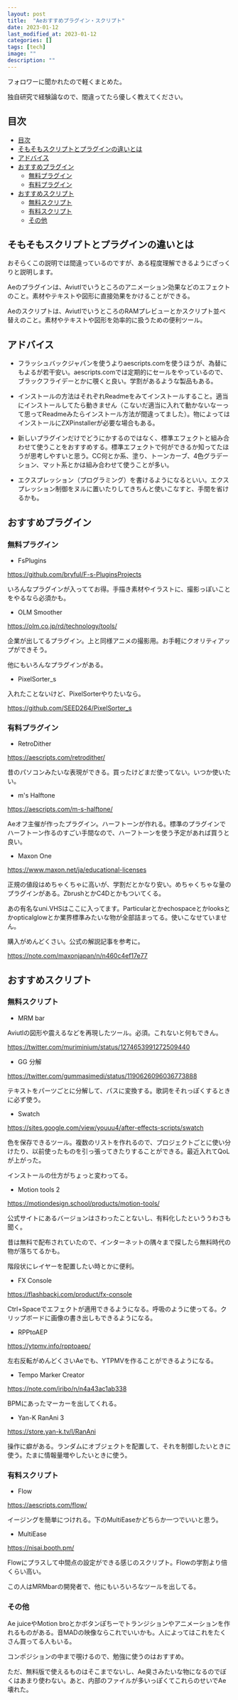 ```yaml
---
layout: post
title:  "Aeおすすめプラグイン・スクリプト"
date: 2023-01-12
last_modified_at: 2023-01-12
categories: []
tags: [tech]
image: ""
description: ""
---
```


フォロワーに聞かれたので軽くまとめた。

独自研究で経験論なので、間違ってたら優しく教えてください。

## 目次

- [目次](#目次)
- [そもそもスクリプトとプラグインの違いとは](#そもそもスクリプトとプラグインの違いとは)
- [アドバイス](#アドバイス)
- [おすすめプラグイン](#おすすめプラグイン)
  - [無料プラグイン](#無料プラグイン)
  - [有料プラグイン](#有料プラグイン)
- [おすすめスクリプト](#おすすめスクリプト)
  - [無料スクリプト](#無料スクリプト)
  - [有料スクリプト](#有料スクリプト)
  - [その他](#その他)



## そもそもスクリプトとプラグインの違いとは

おそらくこの説明では間違っているのですが、ある程度理解できるようにざっくりと説明します。

Aeのプラグインは、Aviutlでいうところのアニメーション効果などのエフェクトのこと。素材やテキストや図形に直接効果をかけることができる。

Aeのスクリプトは、AviutlでいうところのRAMプレビューとかスクリプト並べ替えのこと。素材やテキストや図形を効率的に扱うための便利ツール。

## アドバイス

- フラッシュバックジャパンを使うよりaescripts.comを使うほうが、為替にもよるが若干安い。aescripts.comでは定期的にセールをやっているので、ブラックフライデーとかに覗くと良い。学割があるような製品もある。

- インストールの方法はそれぞれReadmeをみてインストールすること。適当にインストールしてたら動きません（こないだ適当に入れて動かないなーって思ってReadmeみたらインストール方法が間違ってました）。物によってはインストールにZXPinstallerが必要な場合もある。

- 新しいプラグインだけでどうにかするのではなく、標準エフェクトと組み合わせて使うことをおすすめする。標準エフェクトで何ができるか知ってたほうが思考しやすいと思う。CC何とか系、塗り、トーンカーブ、4色グラデーション、マット系とかは組み合わせて使うことが多い。

- エクスプレッション（プログラミング）を書けるようになるといい。エクスプレッション制御をヌルに置いたりしてきちんと使いこなすと、手間を省けるかも。

## おすすめプラグイン

### 無料プラグイン

- FsPlugins

<https://github.com/bryful/F-s-PluginsProjects>

いろんなプラグインが入っててお得。手描き素材やイラストに、撮影っぽいことをやるなら必須かも。

- OLM Smoother

<https://olm.co.jp/rd/technology/tools/>

企業が出してるプラグイン。上と同様アニメの撮影用。お手軽にクオリティアップができそう。

他にもいろんなプラグインがある。

- PixelSorter_s

入れたことないけど、PixelSorterやりたいなら。

<https://github.com/SEED264/PixelSorter_s>

### 有料プラグイン

- RetroDither

<https://aescripts.com/retrodither/>

昔のパソコンみたいな表現ができる。買ったけどまだ使ってない。いつか使いたい。

- m's Halftone

<https://aescripts.com/m-s-halftone/>

Aeオフ主催が作ったプラグイン。ハーフトーンが作れる。標準のプラグインでハーフトーン作るのすごい手間なので、ハーフトーンを使う予定があれば買うと良い。

- Maxon One

<https://www.maxon.net/ja/educational-licenses>

正規の値段はめちゃくちゃに高いが、学割だとかなり安い。めちゃくちゃな量のプラグインがある。ZbrushとかC4Dとかもついてくる。

あの有名なuni.VHSはここに入ってます。Particularとかechospaceとかlooksとかopticalglowとか業界標準みたいな物が全部詰まってる。使いこなせていません。

購入がめんどくさい。公式の解説記事を参考に。

<https://note.com/maxonjapan/n/n460c4ef17e77>

## おすすめスクリプト

### 無料スクリプト

- MRM bar

Aviutlの図形や震えるなどを再現したツール。必須。これないと何もできん。

<https://twitter.com/muriminium/status/1274653991272509440>

- GG 分解

<https://twitter.com/gummasimedi/status/1190626096036773888>

テキストをパーツごとに分解して、パスに変換する。歌詞をそれっぽくするときに必ず使う。

- Swatch

<https://sites.google.com/view/youuu4/after-effects-scripts/swatch>

色を保存できるツール。複数のリストを作れるので、プロジェクトごとに使い分けたり、以前使ったものを引っ張ってきたりすることができる。最近入れてQoLが上がった。

インストールの仕方がちょっと変わってる。

- Motion tools 2

<https://motiondesign.school/products/motion-tools/>

公式サイトにあるバージョンはさわったことないし、有料化したといううわさも聞く。

昔は無料で配布されていたので、インターネットの隅々まで探したら無料時代の物が落ちてるかも。

階段状にレイヤーを配置したい時とかに便利。

- FX Console

<https://flashbackj.com/product/fx-console>

Ctrl+Spaceでエフェクトが適用できるようになる。呼吸のように使ってる。クリップボードに画像の書き出しもできるようになる。

- RPPtoAEP

<https://ytpmv.info/rpptoaep/>

左右反転がめんどくさいAeでも、YTPMVを作ることができるようになる。

- Tempo Marker Creator

<https://note.com/iribo/n/n4a43ac1ab338>

BPMにあったマーカーを出してくれる。

- Yan-K RanAni 3

<https://store.yan-k.tv/l/RanAni>

操作に癖がある。ランダムにオブジェクトを配置して、それを制御したいときに使う。たまに情報量増やしたいときに使う。

### 有料スクリプト

- Flow

<https://aescripts.com/flow/>

イージングを簡単につけれる。下のMultiEaseかどちらか一つでいいと思う。

- MultiEase

<https://nisai.booth.pm/>

Flowにプラスして中間点の設定ができる感じのスクリプト。Flowの学割より倍くらい高い。

この人はMRMbarの開発者で、他にもいろいろなツールを出してる。

### その他

Ae juiceやMotion broとかボタンぽちーでトランジションやアニメーションを作れるものがある。音MADの映像ならこれでいいかも。人によってはこれをたくさん買ってる人もいる。

コンポジションの中まで覗けるので、勉強に使うのはおすすめ。

ただ、無料版で使えるものはそこまでないし、Ae臭さみたいな物になるのでぼくはあまり使わない。あと、内部のファイルが多いっぽくてこれらのせいでAe壊れた。

